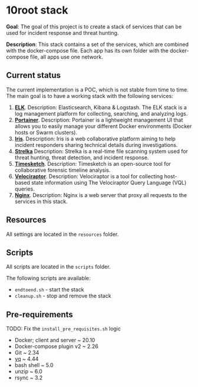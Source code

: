 # 10root stack

**Goal**: The goal of this project is to create a stack of services that can be used for incident response and threat hunting.

**Description**: This stack contains a set of the services, which are combined with the docker-compose file. Each app has its own folder with the docker-compose file, all apps use one network.

## Current status

The current implementation is a POC, which is not stable from time to time. The main goal is to have a working stack with the following services:

1. **[ELK](https://github.com/deviantony/docker-elk)**. Description: Elasticsearch, Kibana & Logstash. The ELK stack is a log management platform for collecting, searching, and analyzing logs.
2. **[Portainer](https://github.com/portainer/portainer)**. Description: Portainer is a lightweight management UI that allows you to easily manage your different Docker environments (Docker hosts or Swarm clusters).
3. **[Iris](https://github.com/dfir-iris/iris-web/tree/master)**. Description: Iris is a web collaborative platform aiming to help incident responders sharing technical details during investigations.
4. **[Strelka](https://github.com/target/strelka/)** Description: Strelka is a real-time file scanning system used for threat hunting, threat detection, and incident response.
5. **[Timesketch](https://github.com/google/timesketch)**. Description: Timesketch is an open-source tool for collaborative forensic timeline analysis.
6. **[Velociraptor](https://github.com/Velocidex/velociraptor)**. Description: Velociraptor is a tool for collecting host-based state information using The Velociraptor Query Language (VQL) queries.
7. **[Nginx](https://github.com/nginx/nginx)**. Description: Nginx is a web server that proxy all requests to the services  in this stack.

## Resources

All settings are located in the `resources` folder.

## Scripts

All scripts are located in the `scripts` folder.

The following scripts are available:
- `endtoend.sh` - start the stack
- `cleanup.sh` - stop and remove the stack

## Pre-requirements

TODO: Fix the `install_pre_requisites.sh` logic

- Docker; client and server ~ 20.10
- Docker-compose plugin v2 ~ 2.26
- Git ~ 2.34
- [yq](https://github.com/mikefarah/yq/#install) ~ 4.44
- bash shell ~ 5.0
- unzip ~ 6.0
- rsync ~ 3.2
